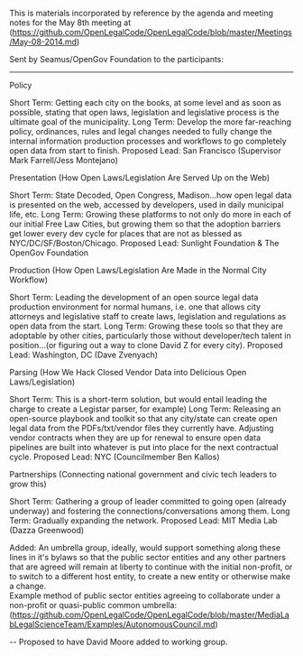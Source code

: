 This is materials incorporated by reference by the agenda and meeting notes for the May 8th meeting at (https://github.com/OpenLegalCode/OpenLegalCode/blob/master/Meetings/May-08-2014.md)

Sent by Seamus/OpenGov Foundation to the participants:

-----


Policy 

Short Term: Getting each city on the books, at some level and as soon as possible, stating that open laws, legislation and legislative process is the ultimate goal of the municipality.
Long Term: Develop the more far-reaching policy, ordinances, rules and legal changes needed to fully change the internal information production processes and workflows to go completely open data from start to finish.
Proposed Lead: San Francisco (Supervisor Mark Farrell/Jess Montejano)

Presentation (How Open Laws/Legislation Are Served Up on the Web)

Short Term: State Decoded, Open Congress, Madison...how open legal data is presented on the web, accessed by developers, used in daily municipal life, etc.
Long Term: Growing these platforms to not only do more in each of our initial Free Law Cities, but growing them so that the adoption barriers get lower every dev cycle for places that are not as blessed as NYC/DC/SF/Boston/Chicago.
Proposed Lead: Sunlight Foundation & The OpenGov Foundation


Production (How Open Laws/Legislation Are Made in the Normal City Workflow)

Short Term: Leading the development of an open source legal data production environment for normal humans, i.e. one that allows city attorneys and legislative staff to create laws, legislation and regulations as open data from the start.
Long Term: Growing these tools so that they are adoptable by other cities, particularly those without developer/tech talent in position...(or figuring out a way to clone David Z for every city).
Proposed Lead: Washington, DC (Dave Zvenyach)


Parsing (How We Hack Closed Vendor Data into Delicious Open Laws/Legislation)

Short Term: This is a short-term solution, but would entail leading the charge to create a Legistar parser, for example)
Long Term: Releasing an open-source playbook and toolkit so that any city/state can create open legal data from the PDFs/txt/vendor files they currently have.  Adjusting vendor contracts when they are up for renewal to ensure open data pipelines are built into whatever is put into place for the next contractual cycle.
Proposed Lead: NYC (Councilmember Ben Kallos)


Partnerships (Connecting national government and civic tech leaders to grow this)

Short Term: Gathering a group of leader committed to going open (already underway) and fostering the connections/conversations among them.
Long Term: Gradually expanding the network.
Proposed Lead: MIT Media Lab (Dazza Greenwood)

Added: An umbrella group, ideally, would support something along these lines in it's bylaws so that the public sector entities and any other partners that are agreed will remain at liberty to continue with the initial non-profit, or to switch to a different host entity, to create a new entity or otherwise make a change.  
 Example method of public sector entities agreeing to collaborate under a non-profit or quasi-public common umbrella: (https://github.com/OpenLegalCode/OpenLegalCode/blob/master/MediaLabLegalScienceTeam/Examples/AutonomousCouncil.md)  

--
Proposed to have David Moore added to working group.

